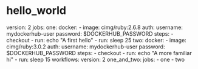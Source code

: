 # hello_world
version: 2
jobs:
  one:
    docker:
      - image: cimg/ruby:2.6.8
        auth:
          username: mydockerhub-user
          password: $DOCKERHUB_PASSWORD
    steps:
      - checkout 
      - run: echo "A first hello"
      - run: sleep 25
  two:
     docker:
       - image: cimg/ruby:3.0.2
         auth:
           username: mydockerhub-user
           password:   $DOCKERHUB_PASSWORD
     steps:
       - checkout
       - run: echo "A more familiar hi"
       - run: sleep 15
workflows:
  version: 2
  one_and_two:
    jobs:
      - one
      - two
